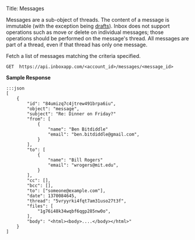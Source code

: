 Title: Messages

Messages are a sub-object of threads. The content of a message is immutable (with the exception being [drafts](#drafts)). Inbox does not support operations such as move or delete on individual messages; those operations should be performed on the message's thread. All messages are part of a thread, even if that thread has only one message.

Fetch a list of messages matching the criteria specified.

    GET  https://api.inboxapp.com/<account_id>/messages/<message_id>

**Sample Response**
```
:::json
[
    {
        "id": "84umizq7c4jtrew491brpa6iu",
        "object": "message",
        "subject": "Re: Dinner on Friday?"
        "from": [
            {
                "name": "Ben Bitdiddle"
                "email": "ben.bitdiddle@gmail.com",
            }
        ],
        "to": [
            {
                "name": "Bill Rogers"
                "email": "wrogers@mit.edu",
            }
        ],
        "cc": [],
        "bcc": [],
        "to": ["someone@example.com"],
        "date": 1370084645,
        "thread": "5vryyrki4fqt7am31uso27t3f",
        "files": [
            "1g76i48k34wqbf6qgp285nw0o",
        ],
        "body": "<html><body>....</body></html>"
    }
]
```
